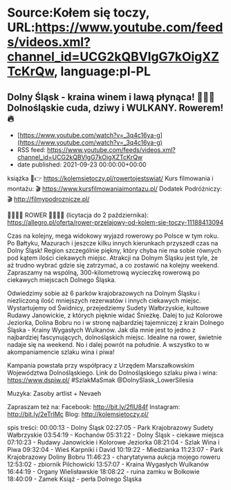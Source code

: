 # Source:Kołem się toczy, URL:https://www.youtube.com/feeds/videos.xml?channel_id=UCG2kQBVlgG7kOigXZTcKrQw, language:pl-PL

## Dolny Śląsk - kraina winem i lawą płynąca! 🚴‍♂️💨 Dolnośląskie cuda, dziwy i WULKANY. Rowerem! 🔥
 - [https://www.youtube.com/watch?v=_3q4c16ya-g](https://www.youtube.com/watch?v=_3q4c16ya-g)
 - RSS feed: https://www.youtube.com/feeds/videos.xml?channel_id=UCG2kQBVlgG7kOigXZTcKrQw
 - date published: 2021-09-23 00:00:00+00:00

książka 📙👉  https://kolemsietoczy.pl/rowertojestswiat/
Kurs filmowania i montażu:
🎬 https://www.kursfilmowaniaimontazu.pl/
Dodatek Podróżniczy:
🎬 http://filmypodroznicze.pl/


🚴‍♂️🚴‍♂️ ROWER 🚴‍♂️🚴‍♂️ (licytacja do 2 października): https://allegro.pl/oferta/rower-przelajowy-od-kolem-sie-toczy-11188413094

Czas na kolejny, mega widokowy wyjazd rowerowy po Polsce w tym roku. Po Bałtyku, Mazurach i jeszcze kilku innych kierunkach przyszedł czas na Dolny Śląsk! Region szczególnie piękny, który chyba nie ma sobie równych pod kątem ilości ciekawych miejsc. Atrakcji na Dolnym Śląsku jest tyle, że aż trudno wybrać gdzie się zatrzymać, a co zostawić na kolejny weekend.  Zapraszamy na wspólną, 300-kilometrową wycieczkę rowerową po ciekawych miejscach Dolnego Śląska. 

Odwiedzimy sobie aż 6 parków krajobrazowych na Dolnym Śląsku i niezliczoną ilość  mniejszych rezerwatów i innych ciekawych miejsc. Wystartujemy od Świdnicy, przejedziemy Sudety Wałbrzyskie, kultowe Rudawy Janowickie, z których pięknie widać Śnieżkę.  Dalej to już Kolorowe Jeziorka, Dolina Bobru no i w stronę najbardziej tajemniczej z krain Dolnego Śląska - Krainy Wygasłych Wulkanów. Jak dla mnie jest to jedno z najbardziej fascynujących, dolnośląskich miejsc. Idealne na rower, świetnie nadaje się na weekend. No i dalej powrót na południe. A wszystko to w akompaniamencie szlaku wina i piwa! 

Kampania powstała przy współpracy z Urzędem Marszałkowskim Województwa Dolnośląskiego. Link do Dolnośląskiego szlaku piwa i wina: https://www.dspiw.pl/
#SzlakMaSmak @DolnySlask_LowerSilesia 

Muzyka: Zasoby artlist + Nevaeh

Zapraszam też na:
Facebook: http://bit.ly/2flU84f
Instagram: http://bit.ly/2eTrIMc
Blog: http://kolemsietoczy.pl/


spis treści:
00:00:13 - Dolny Śląsk 
02:27:05 - Park Krajobrazowy Sudety Wałbrzyskie
03:54:19 - Kochanów
05:31:22 - Dolny Śląsk - ciekawe miejsca
07:10:23 - Rudawy Janowickie i Kolorowe Jeziorka
08:21:04 - Szlak Wina i Piwa
09:32:04 - Wieś Karpniki i David
10:19:22 - Miedzianka
11:23:07 - Park Krajobrazowy Doliny Bobru
11:46:23 - charytatywna aukcja mojego roweru
12:53:02 - zbiornik Pilchowicki
13:57:07 - Kraina Wygasłych Wulkanów
16:44:19 - Organy Wielisławskie
18:08:22 - ruina zamku w Bolkowie
18:40:09 - Zamek Książ - perła Dolnego Śląska

